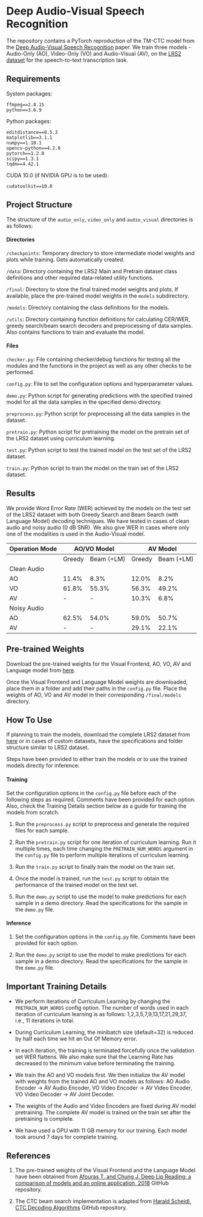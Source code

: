 # Deep Audio-Visual Speech Recognition

The repository contains a PyTorch reproduction of the TM-CTC model from the [Deep Audio-Visual Speech Recognition](https://arxiv.org/abs/1809.02108) paper. We train three models - Audio-Only (AO), Video-Only (VO) and Audio-Visual (AV), on the [LRS2 dataset](http://www.robots.ox.ac.uk/~vgg/data/lip_reading/lrs2.html) for the speech-to-text transcription task.


## Requirements

System packages:

	ffmpeg==2.8.15
	python==3.6.9

Python packages:

	editdistance==0.5.3
	matplotlib==3.1.1
	numpy==1.18.1
	opencv-python==4.2.0
	pytorch==1.2.0
	scipy==1.3.1
	tqdm==4.42.1

CUDA 10.0 (if NVIDIA GPU is to be used):

	cudatoolkit==10.0


## Project Structure

The structure of the `audio_only`, `video_only` and `audio_visual` directories is as follows:

#### Directories

`/checkpoints`: Temporary directory to store intermediate model weights and plots while training. Gets automatically created.

`/data`: Directory containing the LRS2 Main and Pretrain dataset class definitions and other required data-related utility functions.

`/final`: Directory to store the final trained model weights and plots. If available, place the pre-trained model weights in the `models` subdirectory.

`/models`: Directory containing the class definitions for the models.

`/utils`: Directory containing function definitions for calculating CER/WER, greedy search/beam search decoders and preprocessing of data samples. Also contains functions to train and evaluate the model.

#### Files

`checker.py`: File containing checker/debug functions for testing all the modules and the functions in the project as well as any other checks to be performed.

`config.py`: File to set the configuration options and hyperparameter values.

`demo.py`: Python script for generating predictions with the specified trained model for all the data samples in the specified demo directory.

`preprocess.py`: Python script for preprocessing all the data samples in the dataset.

`pretrain.py`: Python script for pretraining the model on the pretrain set of the LRS2 dataset using curriculum learning.

`test.py`: Python script to test the trained model on the test set of the LRS2 dataset.

`train.py`: Python script to train the model on the train set of the LRS2 dataset.


## Results

We provide Word Error Rate (WER) achieved by the models on the test set of the LRS2 dataset with both Greedy Search and Beam Search (with Language Model) decoding techniques. We have tested in cases of clean audio and noisy audio (0 dB SNR). We also give WER in cases where only one of the modalities is used in the Audio-Visual model.

<table>
<thead>
  <tr>
    <th>Operation Mode</th>
    <th colspan="2">AO/VO Model</th>
    <th colspan="2">AV Model</th>
  </tr>
</thead>
<tbody>
  <tr>
    <td></td>
    <td>Greedy</td>
    <td>Beam (+LM)<br></td>
    <td>Greedy</td>
    <td>Beam (+LM)</td>
  </tr>
  <tr>
    <td colspan="5">Clean Audio</td>
  </tr>
  <tr>
    <td>AO</td>
    <td>11.4%</td>
    <td>8.3%</td>
    <td>12.0%</td>
    <td>8.2%</td>
  </tr>
  <tr>
    <td>VO</td>
    <td>61.8%</td>
    <td>55.3%</td>
    <td>56.3%</td>
    <td>49.2%</td>
  </tr>
  <tr>
    <td>AV</td>
    <td>-</td>
    <td>-</td>
    <td>10.3%</td>
    <td>6.8%</td>
  </tr>
  <tr>
    <td colspan="5">Noisy Audio</td>
  </tr>
  <tr>
    <td>AO</td>
    <td>62.5%</td>
    <td>54.0%</td>
    <td>59.0%</td>
    <td>50.7%</td>
  </tr>
  <tr>
    <td>AV</td>
    <td>-</td>
    <td>-</td>
    <td>29.1%</td>
    <td>22.1%</td>
  </tr>
</tbody>
</table>


## Pre-trained Weights

Download the pre-trained weights for the Visual Frontend, AO, VO, AV and Language model from [here](https://drive.google.com/drive/folders/1vVv4eGpPdnCdLANfrzIsatEcASQ2MEeh).

Once the Visual Frontend and Language Model weights are downloaded, place them in a folder and add their paths in the `config.py` file. Place the weights of AO, VO and AV model in their corresponding `/final/models` directory.


## How To Use

If planning to train the models, download the complete LRS2 dataset from [here](http://www.robots.ox.ac.uk/~vgg/data/lip_reading/lrs2.html) or in cases of custom datasets, have the specifications and folder structure similar to LRS2 dataset.

Steps have been provided to either train the models or to use the trained models directly for inference:

#### Training

Set the configuration options in the `config.py` file before each of the following steps as required. Comments have been provided for each option. Also, check the Training Details section below as a guide for training the models from scratch.

1. Run the `preprocess.py` script to preprocess and generate the required files for each sample.

2. Run the `pretrain.py` script for one iteration of curriculum learning. Run it multiple times, each time changing the `PRETRAIN_NUM_WORDS` argument in the `config.py` file to perform multiple iterations of curriculum learning.

3. Run the `train.py` script to finally train the model on the train set.

4. Once the model is trained, run the `test.py` script to obtain the performance of the trained model on the test set.

5. Run the `demo.py` script to use the model to make predictions for each sample in a demo directory. Read the specifications for the sample in the `demo.py` file.

#### Inference

1. Set the configuration options in the `config.py` file. Comments have been provided for each option.

2. Run the `demo.py` script to use the model to make predictions for each sample in a demo directory. Read the specifications for the sample in the `demo.py` file.


## Important Training Details

- We perform iterations of Curriculum Learning by changing the `PRETRAIN_NUM_WORDS` config option. The number of words used in each iteration of curriculum learning is as follows: 1,2,3,5,7,9,13,17,21,29,37, i.e., 11 iterations in total.

- During Curriculum Learning, the minibatch size (default=32) is reduced by half each time we hit an Out Of Memory error.

- In each iteration, the training is terminated forcefully once the validation set WER flattens. We also make sure that the Learning Rate has decreased to the minimum value before terminating the training.

- We train the AO and VO models first. We then initialize the AV model with weights from the trained AO and VO models as follows: AO Audio Encoder &#8594; AV Audio Encoder, VO Video Encoder &#8594; AV Video Encoder, VO Video Decoder &#8594; AV Joint Decoder.

- The weights of the Audio and Video Encoders are fixed during AV model pretraining. The complete AV model is trained on the train set after the pretraining is complete.

- We have used a GPU with 11 GB memory for our training. Each model took around 7 days for complete training.


## References

1. The pre-trained weights of the Visual Frontend and the Language Model have been obtained from [Afouras T. and Chung J, Deep Lip Reading: a comparison of models and an online application, 2018](https://github.com/afourast/deep_lip_reading) GitHub repository.

2. The CTC beam search implementation is adapted from [Harald Scheidl, CTC Decoding Algorithms](https://github.com/githubharald/CTCDecoder) GitHub repository.
